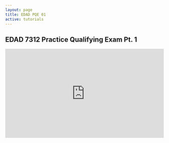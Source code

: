 ```yaml
---
layout: page
title: EDAD PQE 01
active: tutorials
---
```


## EDAD 7312 Practice Qualifying Exam Pt. 1

<style>.embed-container { position: relative; padding-bottom: 56.25%; height: 0; overflow: hidden; max-width: 100%; } .embed-container iframe, .embed-container object, .embed-container embed { position: absolute; top: 0; left: 0; width: 100%; height: 100%; }</style><div class='embed-container'><iframe src='https://www.youtube.com/embed/dTwmeieULCA?rel=0&showinfo=0&modestbranding=0' frameborder='0'